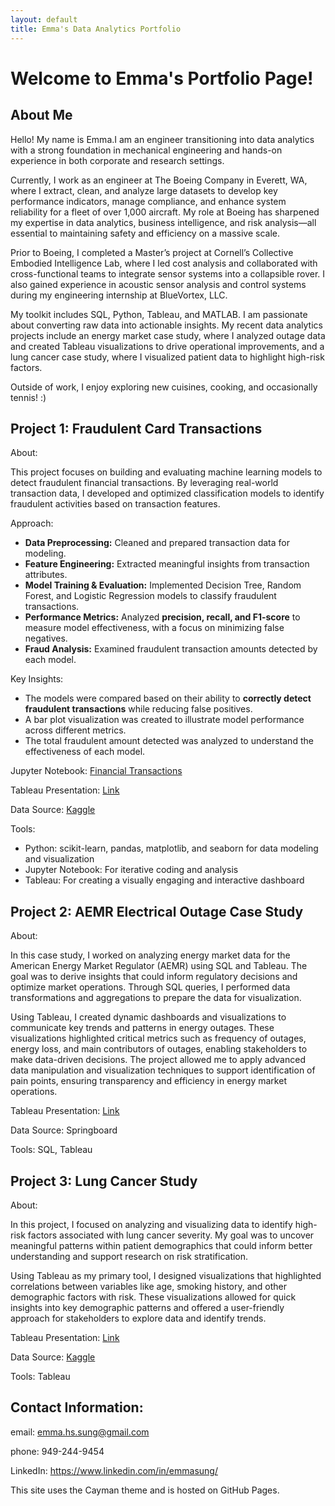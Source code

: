 ```yaml
---
layout: default
title: Emma's Data Analytics Portfolio
---
```


# Welcome to Emma's Portfolio Page!

## About Me

Hello! My name is Emma.I am an engineer transitioning into data analytics with a strong foundation in mechanical engineering and hands-on experience in both corporate and research settings. 

Currently, I work as an engineer at The Boeing Company in Everett, WA, where I extract, clean, and analyze large datasets to develop key performance indicators, manage compliance, and enhance system reliability for a fleet of over 1,000 aircraft. My role at Boeing has sharpened my expertise in data analytics, business intelligence, and risk analysis—all essential to maintaining safety and efficiency on a massive scale.

Prior to Boeing, I completed a Master’s project at Cornell’s Collective Embodied Intelligence Lab, where I led cost analysis and collaborated with cross-functional teams to integrate sensor systems into a collapsible rover. I also gained experience in acoustic sensor analysis and control systems during my engineering internship at BlueVortex, LLC.

My toolkit includes SQL, Python, Tableau, and MATLAB. I am passionate about converting raw data into actionable insights. My recent data analytics projects include an energy market case study, where I analyzed outage data and created Tableau visualizations to drive operational improvements, and a lung cancer case study, where I visualized patient data to highlight high-risk factors.

Outside of work, I enjoy exploring new cuisines, cooking, and occasionally tennis! :)

## Project 1: Fraudulent Card Transactions

About:

This project focuses on building and evaluating machine learning models to detect fraudulent financial transactions. By leveraging real-world transaction data, I developed and optimized classification models to identify fraudulent activities based on transaction features.

Approach:

- **Data Preprocessing:** Cleaned and prepared transaction data for modeling.  
- **Feature Engineering:** Extracted meaningful insights from transaction attributes.  
- **Model Training & Evaluation:** Implemented Decision Tree, Random Forest, and Logistic Regression models to classify fraudulent transactions.  
- **Performance Metrics:** Analyzed **precision, recall, and F1-score** to measure model effectiveness, with a focus on minimizing false negatives.  
- **Fraud Analysis:** Examined fraudulent transaction amounts detected by each model.  

Key Insights:
- The models were compared based on their ability to **correctly detect fraudulent transactions** while reducing false positives.  
- A bar plot visualization was created to illustrate model performance across different metrics.  
- The total fraudulent amount detected was analyzed to understand the effectiveness of each model.  

Jupyter Notebook: [Financial Transactions](https://github.com/emma-sung/emma-sung.github.io/blob/main/Financial%20Transactions_F.ipynb)

Tableau Presentation: [Link](https://public.tableau.com/app/profile/emma.sung/viz/Presentation_17345653709830/Story1)

Data Source: [Kaggle](https://www.kaggle.com/datasets/computingvictor/transactions-fraud-datasets/data)

Tools: 

- Python: scikit-learn, pandas, matplotlib, and seaborn for data modeling and visualization
- Jupyter Notebook: For iterative coding and analysis
- Tableau: For creating a visually engaging and interactive dashboard


## Project 2: AEMR Electrical Outage Case Study
About: 

In this case study, I worked on analyzing energy market data for the American Energy Market Regulator (AEMR) using SQL and Tableau. The goal was to derive insights that could inform regulatory decisions and optimize market operations. Through SQL queries, I performed data transformations and aggregations to prepare the data for visualization.

Using Tableau, I created dynamic dashboards and visualizations to communicate key trends and patterns in energy outages. These visualizations highlighted critical metrics such as frequency of outages, energy loss, and main contributors of outages, enabling stakeholders to make data-driven decisions. The project allowed me to apply advanced data manipulation and visualization techniques to support identification of pain points, ensuring transparency and efficiency in energy market operations.

Tableau Presentation: [Link](https://public.tableau.com/app/profile/emma.sung/viz/SQLProject_17271275130480/Story1) 

Data Source: Springboard

Tools: SQL, Tableau

## Project 3: Lung Cancer Study
About: 

In this project, I focused on analyzing and visualizing data to identify high-risk factors associated with lung cancer severity. My goal was to uncover meaningful patterns within patient demographics that could inform better understanding and support research on risk stratification.

Using Tableau as my primary tool, I designed visualizations that highlighted correlations between variables like age, smoking history, and other demographic factors with risk. These visualizations allowed for quick insights into key demographic patterns and offered a user-friendly approach for stakeholders to explore data and identify trends.

Tableau Presentation: [Link](https://public.tableau.com/app/profile/emma.sung/viz/capstone_1_17236881162380/LungCancerDataAnalysis)

Data Source: [Kaggle](https://www.kaggle.com/datasets/thedevastator/cancer-patients-and-air-pollution-a-new-link)

Tools: Tableau


## Contact Information:
email: emma.hs.sung@gmail.com

phone: 949-244-9454 

LinkedIn: https://www.linkedin.com/in/emmasung/




This site uses the Cayman theme and is hosted on GitHub Pages.